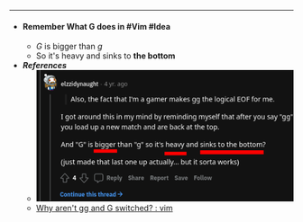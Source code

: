 - ---
- #### Remember What **G** does in #Vim #Idea
	- *G* is bigger than *g*
	- So it's heavy and sinks to **the bottom**
- ***References***
	- ![image.png](../assets/image_1670488648310_0.png)
	- [Why aren't gg and G switched? : vim](https://www.reddit.com/r/vim/comments/b1s7i8/why_arent_gg_and_g_switched/)